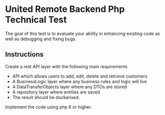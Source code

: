 # United Remote Backend Php Technical Test
The goal of this test is to evaluate your ability in enhancing existing code as well as debugging and fixing bugs.


## Instructions
Create a rest API  layer with the following main requirements
- API which allows users to add, edit, delete and retrieve customers
- A BusinessLogic layer where any business rules and logic will live
- A DataTransferObjects layer where any DTOs are stored
- A repository layer where entities are saved
- The result should be dockerised. 

Implement the code using php 8 or higher. 